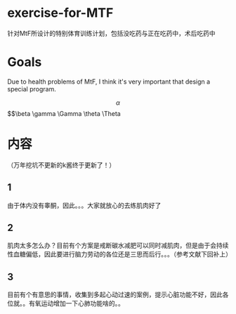 # exercise-for-MTF
针对MtF所设计的特别体育训练计划，包括没吃药与正在吃药中，术后吃药中
# Goals
Due to health problems of MtF, I think it's very important that design a special program.

$$\alpha $$ $$\beta \gamma \Gamma \theta \Theta

# 内容
（万年挖坑不更新的k酱终于更新了！）
## 1
由于体内没有睾酮，因此。。。大家就放心的去练肌肉好了
## 2
肌肉太多怎么办？目前有个方案是戒断碳水减肥可以同时减肌肉，但是由于会持续性血糖偏低，因此要进行脑力劳动的各位还是三思而后行。。。（参考文献下回补上）
## 3
目前有个有意思的事情，收集到多起心动过速的案例，提示心脏功能不好，因此各位就。。有氧运动增加一下心肺功能啥的。。
























